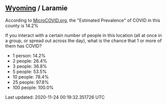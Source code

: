 
## [Wyoming](/united-states/wyoming) / Laramie

According to [MicroCOVID.org](http://microcovid.org),
the "Estimated Prevalence" of COVID in this county is 14.2%

If you interact with a certain number of people in this location
(all at once in a group, or spread out across the day), what is the chance that
1 or more of them has COVID?

- 1 person: 14.2%
- 2 people: 26.4%
- 3 people: 36.8%
- 5 people: 53.5%
- 10 people: 78.4%
- 25 people: 97.8%
- 100 people: 100.0%

Last updated: 2020-11-24 00:19:32.351726 UTC
